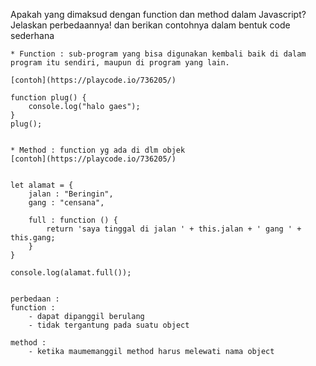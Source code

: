 Apakah yang dimaksud dengan function dan method dalam Javascript? Jelaskan perbedaannya! dan berikan contohnya dalam bentuk code sederhana

    * Function : sub-program yang bisa digunakan kembali baik di dalam program itu sendiri, maupun di program yang lain.

    [contoh](https://playcode.io/736205/)

    function plug() {
        console.log("halo gaes");
    }
    plug();


    * Method : function yg ada di dlm objek 
    [contoh](https://playcode.io/736205/)


    let alamat = {
        jalan : "Beringin",
        gang : "censana",
        
        full : function () {
            return 'saya tinggal di jalan ' + this.jalan + ' gang ' + this.gang;
        }
    }
    
    console.log(alamat.full());


    perbedaan :
    function :
        - dapat dipanggil berulang 
        - tidak tergantung pada suatu object

    method :
        - ketika maumemanggil method harus melewati nama object

    